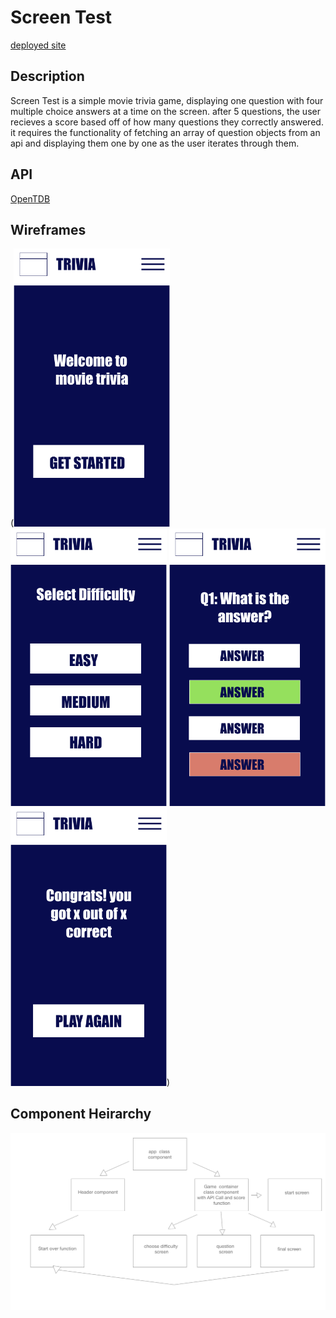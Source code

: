 # Screen Test
[deployed site](https://screentest.netlify.com/)


## Description

Screen Test is a simple movie trivia game, displaying one question with four multiple choice answers at a time on the screen. after 5 questions, the user recieves a score based off of how many questions they correctly answered. it requires the functionality of fetching an array of question objects from an api and displaying them one by one as the user iterates through them.

## API
[OpenTDB](https://opentdb.com/api.php?amount=10&category=11)

## Wireframes

(<img src="src/wireframes/Phone-page1.png" width="250" /> <img src="src/wireframes/Phone-page-difficulty.png" width="250"/> <img src="src/wireframes/Phone-page-question.png" width="250"/> <img src="src/wireframes/Phone-page-final.png" width="250"/>)


## Component Heirarchy

![Component Tree](src/wireframes/Component-Tree.png)



<!-- ## MVP
make an api call that returns an array of questions.
display those questions with answers one by one. the correct answer's order must be randomized. the next question is not displayed until an answer is given on the current answer. each answer contributes data to the score. on the final page, the score is displayed.
responsive design with 3 media queries


## Post MVP

let users choose the difficulty of the questions
delay timer after user answers question to display css animation of correct or incorrect on their answer.
ability to restart game at anytime from the header.
a time limit on each question
a fun logo? -->

